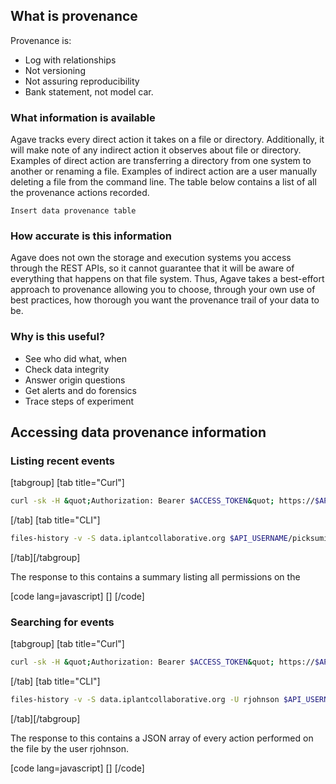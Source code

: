 <h2>What is provenance</h2>

Provenance is:
* Log with relationships
* Not versioning
* Not assuring reproducibility
* Bank statement, not model car.

<h3>What information is available</h3>

Agave tracks every direct action it takes on a file or directory. Additionally, it will make note of any indirect action it observes about file or directory. Examples of direct action are transferring a directory from one system to another or renaming a file. Examples of indirect action are a user manually deleting a file from the command line. The table below contains a list of all the provenance actions recorded.

<pre><code>Insert data provenance table
</code></pre>

<h3>How accurate is this information</h3>

Agave does not own the storage and execution systems you access through the REST APIs, so it cannot guarantee that it will be aware of everything that happens on that file system. Thus, Agave takes a best-effort approach to provenance allowing you to choose, through your own use of best practices, how thorough you want the provenance trail of your data to be.

<h3>Why is this useful?</h3>

<ul>
<li>See who did what, when</li>
<li>Check data integrity</li>
<li>Answer origin questions</li>
<li>Get alerts and do forensics</li>
<li>Trace steps of experiment</li>
</ul>

<h2>Accessing data provenance information</h2>

<h3>Listing recent events</h3>

[tabgroup]
[tab title="Curl"]
```bash
curl -sk -H &quot;Authorization: Bearer $ACCESS_TOKEN&quot; https://$API_BASE_URL/files/$API_VERSION/hisotry/data.iplantcollaborative.org/$API_USERNAME/picksumipsum.txt
```
[/tab]
[tab title="CLI"]
```bash
files-history -v -S data.iplantcollaborative.org $API_USERNAME/picksumipsum.txt
``` 
[/tab][/tabgroup]

The response to this contains a summary listing all permissions on the

[code lang=javascript]
[]
[/code]

<h3>Searching for events</h3>

[tabgroup]
[tab title="Curl"]
```bash
curl -sk -H &quot;Authorization: Bearer $ACCESS_TOKEN&quot; https://$API_BASE_URL/files/$API_VERSION/hisotry/data.iplantcollaborative.org/$API_USERNAME/picksumipsum.txt?agent=rjohnson
```
[/tab]
[tab title="CLI"]
```bash
files-history -v -S data.iplantcollaborative.org -U rjohnson $API_USERNAME/picksumipsum.txt
``` 
[/tab][/tabgroup]

The response to this contains a JSON array of every action performed on the file by the user rjohnson.

[code lang=javascript]
[]
[/code]